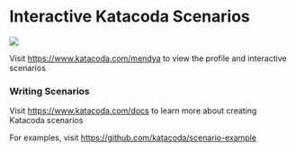 # Interactive Katacoda Scenarios

[![](http://shields.katacoda.com/katacoda/mendya/count.svg)](https://www.katacoda.com/mendya "Get your profile on Katacoda.com")

Visit https://www.katacoda.com/mendya to view the profile and interactive scenarios

### Writing Scenarios
Visit https://www.katacoda.com/docs to learn more about creating Katacoda scenarios

For examples, visit https://github.com/katacoda/scenario-example
